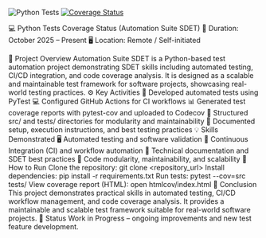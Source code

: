 ![Python Tests](https://github.com/RicardoServilla/Automation-Suite-Sdet/actions/workflows/pytest.yml/badge.svg)
[![Coverage Status](https://codecov.io/gh/RicardoServilla/Automation-Suite-Sdet/branch/main/graph/badge.svg)](https://codecov.io/gh/RicardoServilla/Automation-Suite-Sdet)

💻 Python Tests Coverage Status (Automation Suite SDET)
📅 Duration: October 2025 – Present 🖥️ Location: Remote / Self-initiated

📝 Project Overview Automation Suite SDET is a Python-based test automation project demonstrating SDET skills including automated testing, CI/CD integration, and code coverage analysis. It is designed as a scalable and maintainable test framework for software projects, showcasing real-world testing practices.
⚙️ Key Activities 🤖 Developed automated tests using PyTest 💻 Configured GitHub Actions for CI workflows 📊 Generated test coverage reports with pytest-cov and uploaded to Codecov 🧩 Structured src/ and tests/ directories for modularity and maintainability 📄 Documented setup, execution instructions, and best testing practices
💡 Skills Demonstrated 🖥️ Automated testing and software validation 🔄 Continuous Integration (CI) and workflow automation 📝 Technical documentation and SDET best practices 🧩 Code modularity, maintainability, and scalability
🚀 How to Run Clone the repository: git clone <repository_url> Install dependencies: pip install -r requirements.txt Run tests: pytest --cov=src tests/ View coverage report (HTML): open htmlcov/index.html
🏁 Conclusion This project demonstrates practical skills in automated testing, CI/CD workflow management, and code coverage analysis. It provides a maintainable and scalable test framework suitable for real-world software projects.
🚧 Status Work in Progress – ongoing improvements and new test feature development.
